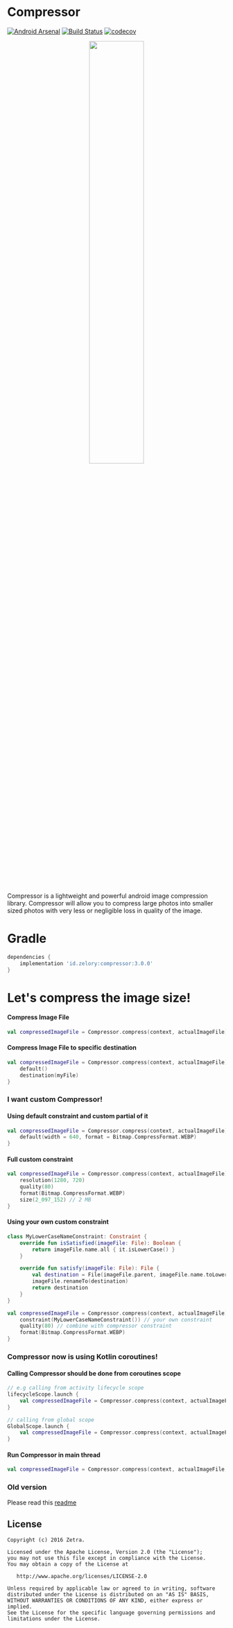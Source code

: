 Compressor
======
[![Android Arsenal](https://img.shields.io/badge/Android%20Arsenal-Compressor-blue.svg?style=flat)](http://android-arsenal.com/details/1/3758)
[![Build Status](https://travis-ci.org/zetbaitsu/Compressor.svg?branch=master)](https://travis-ci.org/zetbaitsu/Compressor)
[![codecov](https://codecov.io/gh/zetbaitsu/Compressor/branch/master/graph/badge.svg)](https://codecov.io/gh/zetbaitsu/Compressor)
<p align="center"><img src="https://raw.githubusercontent.com/zetbaitsu/Compressor/master/ss.png" width="50%" /></p>
Compressor is a lightweight and powerful android image compression library. Compressor will allow you to compress large photos into smaller sized photos with very less or negligible loss in quality of the image.

# Gradle
```groovy
dependencies {
    implementation 'id.zelory:compressor:3.0.0'
}
```
# Let's compress the image size!
#### Compress Image File
```kotlin
val compressedImageFile = Compressor.compress(context, actualImageFile)
```
#### Compress Image File to specific destination
```kotlin
val compressedImageFile = Compressor.compress(context, actualImageFile) {
    default()
    destination(myFile)
}
```
### I want custom Compressor!
#### Using default constraint and custom partial of it
```kotlin
val compressedImageFile = Compressor.compress(context, actualImageFile) {
    default(width = 640, format = Bitmap.CompressFormat.WEBP)
}
```
#### Full custom constraint
```kotlin
val compressedImageFile = Compressor.compress(context, actualImageFile) {
    resolution(1280, 720)
    quality(80)
    format(Bitmap.CompressFormat.WEBP)
    size(2_097_152) // 2 MB
}
```
#### Using your own custom constraint
```kotlin
class MyLowerCaseNameConstraint: Constraint {
    override fun isSatisfied(imageFile: File): Boolean {
        return imageFile.name.all { it.isLowerCase() }
    }

    override fun satisfy(imageFile: File): File {
        val destination = File(imageFile.parent, imageFile.name.toLowerCase())
        imageFile.renameTo(destination)
        return destination
    }
}

val compressedImageFile = Compressor.compress(context, actualImageFile) {
    constraint(MyLowerCaseNameConstraint()) // your own constraint
    quality(80) // combine with compressor constraint
    format(Bitmap.CompressFormat.WEBP)
}
```
### Compressor now is using Kotlin coroutines!
#### Calling Compressor should be done from coroutines scope
```kotlin
// e.g calling from activity lifecycle scope
lifecycleScope.launch {
    val compressedImageFile = Compressor.compress(context, actualImageFile)
}

// calling from global scope
GlobalScope.launch {
    val compressedImageFile = Compressor.compress(context, actualImageFile)
}
```
#### Run Compressor in main thread
```kotlin
val compressedImageFile = Compressor.compress(context, actualImageFile, Dispatchers.Main)
```

### Old version
Please read this [readme](https://github.com/zetbaitsu/Compressor/blob/master/README_v2.md)

License
-------
    Copyright (c) 2016 Zetra.
    
    Licensed under the Apache License, Version 2.0 (the "License");
    you may not use this file except in compliance with the License.
    You may obtain a copy of the License at

       http://www.apache.org/licenses/LICENSE-2.0

    Unless required by applicable law or agreed to in writing, software
    distributed under the License is distributed on an "AS IS" BASIS,
    WITHOUT WARRANTIES OR CONDITIONS OF ANY KIND, either express or implied.
    See the License for the specific language governing permissions and
    limitations under the License.
